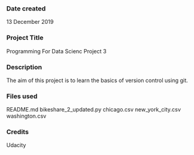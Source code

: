 ### Date created
13 December 2019

### Project Title
Programming For Data Scienc Project 3 

### Description
The aim of this project is to learn the basics of version control using git.  

### Files used
README.md
bikeshare_2_updated.py
chicago.csv
new_york_city.csv
washington.csv

### Credits
Udacity

